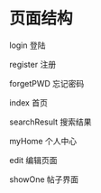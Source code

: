 # 页面结构

login				登陆

register 			注册

forgetPWD		忘记密码

index				首页

searchResult    搜索结果

myHome           个人中心

edit					编辑页面

showOne           帖子界面